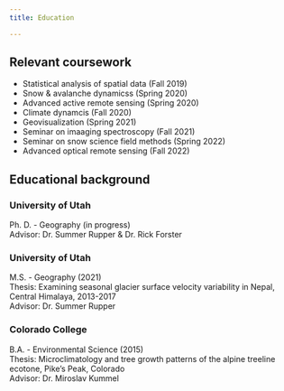 ```yaml
--- 
title: Education

---
```


## Relevant coursework
- Statistical analysis of spatial data (Fall 2019)
- Snow & avalanche dynamicss (Spring 2020)
- Advanced active remote sensing (Spring 2020)
- Climate dynamcis (Fall 2020)
- Geovisualization (Spring 2021)
- Seminar on imaaging spectroscopy (Fall 2021)
- Seminar on snow science field methods (Spring 2022)
- Advanced optical remote sensing (Fall 2022)

## Educational background

<h3> University of Utah </h3>
Ph. D. - Geography (in progress) <br>
Advisor: Dr. Summer Rupper & Dr. Rick Forster

<h3> University of Utah </h3>
M.S. - Geography (2021) <br>
Thesis: Examining seasonal glacier surface velocity variability in Nepal, Central Himalaya, 2013-2017 <br>
Advisor: Dr. Summer Rupper

<h3> Colorado College </h3>
B.A. - Environmental Science (2015) <br>
Thesis: Microclimatology and tree growth patterns of the alpine treeline ecotone, Pike’s Peak, Colorado <br>
Advisor: Dr. Miroslav Kummel

